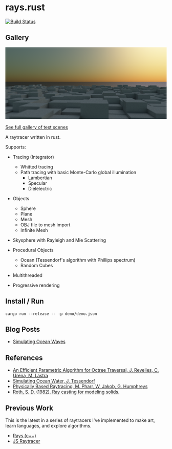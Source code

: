 # rays.rust
[![Build Status](https://travis-ci.org/peterbraden/rays.rust.svg?branch=master)](https://travis-ci.org/peterbraden/rays.rust)

## Gallery

![block terrain](demo/scenes/block-terrain.png)

[See full gallery of test scenes](./demo/scenes.md)

A raytracer written in rust.

Supports:

  - Tracing (Integrator)
    - Whitted tracing
    - Path tracing with basic Monte-Carlo global illumination
      - Lambertian 
      - Specular
      - Dielelectric

  - Objects
    - Sphere
    - Plane
    - Mesh
    - OBJ file to mesh import
    - Infinite Mesh

  - Skysphere with Rayleigh and Mie Scattering
  - Procedural Objects
    - Ocean (Tessendorf's algorithm with Phillips spectrum)
    - Random Cubes
  - Multithreaded
  - Progressive rendering



## Install / Run
```
cargo run --release -- -p demo/demo.json
```

## Blog Posts

- [Simulating Ocean Waves](https://peterbraden.co.uk/article/simulation-ocean-waves/)

## References
- [An Efficient Parametric Algorithm for Octree Traversal, J. Revelles, C. Urena, M. Lastra](http://wscg.zcu.cz/wscg2000/Papers_2000/X31.pdf)
- [Simulating Ocean Water, J. Tessendorf](http://citeseerx.ist.psu.edu/viewdoc/download?doi=10.1.1.161.9102&rep=rep1&type=pdf)
- [Physically Based Raytracing, M. Pharr, W. Jakob, G. Humphreys](http://www.pbr-book.org/)
- [Roth, S. D. (1982). Ray casting for modeling solids.](sci-hub.se/10.1016/0146-664x%2882%2990169-1)


## Previous Work

This is the latest in a series of raytracers I've implemented to make art,
learn languages, and explore algorithms.

- [Rays (c++)](https://github.com/peterbraden/rays)
- [JS Raytracer](https://github.com/peterbraden/js-raytracer)
